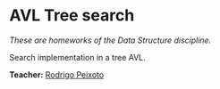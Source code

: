 # AVL Tree search

_These are homeworks of the Data Structure discipline._

Search implementation in a tree AVL.

**Teacher:** [Rodrigo Peixoto](https://www.github.com/rodrigopex)